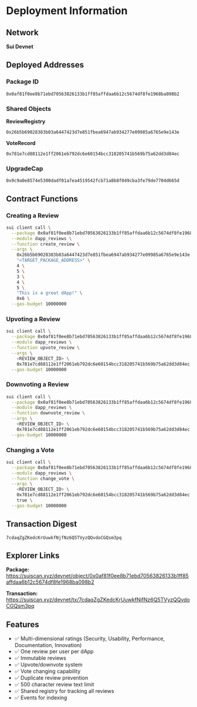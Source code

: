 # Deployment Information

## Network
**Sui Devnet**

## Deployed Addresses

### Package ID
```
0x0af81f0ee8b71ebd70563826133b1ff85affdaa6b12c5674df8fe1968ba098b2
```

### Shared Objects

**ReviewRegistry**
```
0x26b5b69028383b03a6447423d7e851fbea6947ab934277e09985a6765e9e143e
```

**VoteRecord**
```
0x781e7cd88112e1ff2061eb792dc6e60154bcc318205741b569b75a62dd3d84ec
```

### UpgradeCap
```
0x9c9a0e8574e5300dadf01a7ea4519542fcb71a8b8f049cba3fe79de7704d665d
```

## Contract Functions

### Creating a Review
```bash
sui client call \
  --package 0x0af81f0ee8b71ebd70563826133b1ff85affdaa6b12c5674df8fe1968ba098b2 \
  --module dapp_reviews \
  --function create_review \
  --args \
    0x26b5b69028383b03a6447423d7e851fbea6947ab934277e09985a6765e9e143e \
    "<TARGET_PACKAGE_ADDRESS>" \
    4 \
    5 \
    3 \
    4 \
    5 \
    "This is a great dApp!" \
    0x6 \
  --gas-budget 10000000
```

### Upvoting a Review
```bash
sui client call \
  --package 0x0af81f0ee8b71ebd70563826133b1ff85affdaa6b12c5674df8fe1968ba098b2 \
  --module dapp_reviews \
  --function upvote_review \
  --args \
    <REVIEW_OBJECT_ID> \
    0x781e7cd88112e1ff2061eb792dc6e60154bcc318205741b569b75a62dd3d84ec \
  --gas-budget 10000000
```

### Downvoting a Review
```bash
sui client call \
  --package 0x0af81f0ee8b71ebd70563826133b1ff85affdaa6b12c5674df8fe1968ba098b2 \
  --module dapp_reviews \
  --function downvote_review \
  --args \
    <REVIEW_OBJECT_ID> \
    0x781e7cd88112e1ff2061eb792dc6e60154bcc318205741b569b75a62dd3d84ec \
  --gas-budget 10000000
```

### Changing a Vote
```bash
sui client call \
  --package 0x0af81f0ee8b71ebd70563826133b1ff85affdaa6b12c5674df8fe1968ba098b2 \
  --module dapp_reviews \
  --function change_vote \
  --args \
    <REVIEW_OBJECT_ID> \
    0x781e7cd88112e1ff2061eb792dc6e60154bcc318205741b569b75a62dd3d84ec \
    true \
  --gas-budget 10000000
```

## Transaction Digest
```
7cdaqZgZKedcKrUuwkfNjfNz6Q5TVyzQQvdoCGQsm3pq
```

## Explorer Links

**Package:** https://suiscan.xyz/devnet/object/0x0af81f0ee8b71ebd70563826133b1ff85affdaa6b12c5674df8fe1968ba098b2

**Transaction:** https://suiscan.xyz/devnet/tx/7cdaqZgZKedcKrUuwkfNjfNz6Q5TVyzQQvdoCGQsm3pq

## Features

- ✅ Multi-dimensional ratings (Security, Usability, Performance, Documentation, Innovation)
- ✅ One review per user per dApp
- ✅ Immutable reviews
- ✅ Upvote/downvote system
- ✅ Vote changing capability
- ✅ Duplicate review prevention
- ✅ 500 character review text limit
- ✅ Shared registry for tracking all reviews
- ✅ Events for indexing
